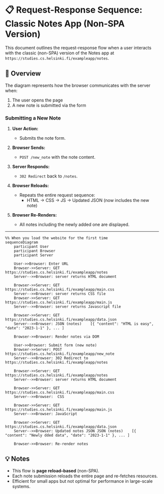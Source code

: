 # 📋 Request-Response Sequence: Classic Notes App (Non-SPA Version)

This document outlines the request-response flow when a user interacts with the classic (non-SPA) version of the Notes app at  
`https://studies.cs.helsinki.fi/exampleapp/notes`.

## 🧭 Overview

The diagram represents how the browser communicates with the server when:

1. The user opens the page
2. A new note is submitted via the form


### Submitting a New Note

1. **User Action:**  
   - Submits the note form.

2. **Browser Sends:**
   - `POST /new_note` with the note content.

3. **Server Responds:**
   - `302 Redirect` back to `/notes`.

4. **Browser Reloads:**
   - Repeats the entire request sequence:
     - HTML → CSS → JS → Updated JSON (now includes the new note)

5. **Browser Re-Renders:**
   - All notes including the newly added one are displayed.

---
```mermaid
%% When you load the website for the first time
sequenceDiagram
    participant User
    participant Browser
    participant Server

    User->>Browser: Enter URL
    Browser->>Server: GET https://studies.cs.helsinki.fi/exampleapp/notes
    Server-->>Browser: server returns HTML document

    Browser->>Server: GET https://studies.cs.helsinki.fi/exampleapp/main.css
    Server-->>Browser: server returns CSS file
    Browser->>Server: GET https://studies.cs.helsinki.fi/exampleapp/main.js
    Server-->>Browser: server returns Javascript file

    Browser->>Server: GET https://studies.cs.helsinki.fi/exampleapp/data.json
    Server-->>Browser: JSON (notes)    [{ "content": "HTML is easy", "date": "2023-1-1" }, ... ]

    Browser->>Browser: Render notes via DOM

    User->>Browser: Submit form (new note)
    Browser->>Server: POST https://studies.cs.helsinki.fi/exampleapp/new_note
    Server-->>Browser: 302 Redirect to https://studies.cs.helsinki.fi/exampleapp/notes

    Browser->>Server: GET https://studies.cs.helsinki.fi/exampleapp/notes
    Server-->>Browser: server returns HTML document

    Browser->>Server: GET https://studies.cs.helsinki.fi/exampleapp/main.css
    Server-->>Browser:  CSS

    Browser->>Server: GET https://studies.cs.helsinki.fi/exampleapp/main.js
    Server-->>Browser: JavaScript

    Browser->>Server: GET https://studies.cs.helsinki.fi/exampleapp/data.json
    Server-->>Browser: Updated notes JSON JSON (notes)    [{ "content": "Newly dded data", "date": "2023-1-1" }, ... ]

    Browser->>Browser: Re-render notes
```

## 💡 Notes

- This flow is **page reload–based** (non-SPA).
- Each note submission reloads the entire page and re-fetches resources.
- Efficient for small apps but not optimal for performance in large-scale systems.


